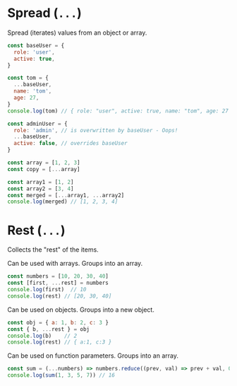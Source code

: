 # Spread (`...`)

Spread (iterates) values from an object or array.

```javascript
const baseUser = {
  role: 'user',
  active: true,
}

const tom = {
  ...baseUser,
  name: 'tom',
  age: 27,
}
console.log(tom) // { role: "user", active: true, name: "tom", age: 27 }

const adminUser = {
  role: 'admin', // is overwritten by baseUser - Oops!
  ...baseUser,
  active: false, // overrides baseUser
}
```

```javascript
const array = [1, 2, 3]
const copy = [...array]
```

```javascript
const array1 = [1, 2]
const array2 = [3, 4]
const merged = [...array1, ...array2]
console.log(merged) // [1, 2, 3, 4]
```

# Rest (`...`)

Collects the "rest" of the items.

Can be used with arrays. Groups into an array.

```javascript
const numbers = [10, 20, 30, 40]
const [first, ...rest] = numbers
console.log(first)  // 10
console.log(rest) // [20, 30, 40]
```

Can be used on objects. Groups into a new object.

```javascript
const obj = { a: 1, b: 2, c: 3 }
const { b, ...rest } = obj
console.log(b)    // 2
console.log(rest) // { a:1, c:3 }
```

Can be used on function parameters. Groups into an array.

```javascript
const sum = (...numbers) => numbers.reduce((prev, val) => prev + val, 0)
console.log(sum(1, 3, 5, 7)) // 16
```
